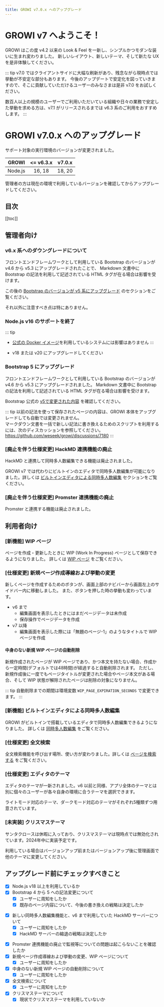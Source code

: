 ```yaml
---
title: GROWI v7.0.x へのアップグレード
---
```



# GROWI v7 へようこそ！

GROWI はこの度 v4.2 以来の Look & Feel を一新し、シンプルかつモダンな装いに生まれ変わりました。
新しいレイアウト、新しいテーマ、そして新たな UX を是非体験してください。


::: tip
v7.0 ではクライアントサイドに大幅な刷新があり、残念ながら現時点では挙動が不安定な部分もあります。
今後のアップデートで安定化を図っていきますので、そこに貢献していただけるユーザーのみなさまは是非 v7.0 をお試しください。

数百人以上の規模のユーザーでご利用いただいている組織や日々の業務で安定した挙動を求める方は、v7.1 がリリースされるまでは v6.3 系のご利用をおすすめします。
:::


# GROWI v7.0.x へのアップグレード

<ContextualBlock context="docs-growi-org">

サポート対象の実行環境のバージョンが変更されました。

| GROWI | <= v6.3.x | v7.0.x |
| :---: | :---: | :---: |
| Node.js | 16, 18 | 18, 20 |

管理者の方は現在の環境で利用しているバージョンを確認してからアップグレードしてください。

</ContextualBlock>


## 目次

[[toc]]


## 管理者向け

### v6.x 系へのダウングレードについて

フロントエンドフレームワークとして利用している Bootstrap のバージョンが v4.6 から v5.3 にアップグレードされたことで、
Markdown 文書中に Bootstrap の記法を利用して記述されている HTML タグが在る場合は影響を受けます。

この後の [Bootstrap のバージョンが v5 系にアップグレード](#仕様変更-bootstrap-のバージョンが-v5-系にアップグレード) のセクションをご覧ください。

それ以外に注意すべき点は特にありません。


### Node.js v16 のサポートを終了

::: tip

- [公式の Docker イメージ](https://hub.docker.com/r/weseek/growi/)を利用しているシステムには影響はありません
:::

- v18 または v20 にアップグレードしてください


### Bootstrap 5 にアップグレード

フロントエンドフレームワークとして利用している Bootstrap のバージョンが v4.6 から v5.3 にアップグレードされました。
Markdown 文書中に Bootstrap の記法を利用して記述されている HTML タグが在る場合は影響を受けます。

Bootstrap 公式の [v5で変更された内容](https://getbootstrap.jp/docs/5.3/migration/) を確認してください。

::: tip
以前の記法を使って保存されたページの内容は、GROWI 本体をアップグレードしても自動では変更されません。  
マークダウン文書を一括で新しい記法に書き換えるためのスクリプトを利用するには、次のディスカッションを参照してください。  
<https://github.com/weseek/growi/discussions/7180>
:::


### [廃止を伴う仕様変更] HackMD 連携機能の廃止

HackMD と連携して同時多人数編集できる機能は廃止されました。

GROWI v7 では代わりにビルトインのエディタで同時多人数編集が可能になりました。詳しくは [ビルトインエディタによる同時多人数編集](#ビルトインエディタによる同時多人数編集) セクションをご覧ください。


### [廃止を伴う仕様変更] Promster 連携機能の廃止

Promster と連携する機能は廃止されました。




## 利用者向け

### [新機能] WIP ページ

ページを作成・更新したときに WIP (Work In Progress) ページとして保存できるようになりました。
詳しくは [WIP ページ](/guide/features/wip-page.html) をご覧ください。

### [仕様変更] 新規ページ作成導線および挙動の変更

新しくページを作成するためのボタンが、画面上部のナビバーから画面左上のサイドバー内に移動しました。
また、ボタンを押した時の挙動も変わっています。

- v6 まで
  - 編集画面を表示したときにはまだページデータは未作成
  - 保存操作でページデータを作成
- v7 以降
  - 編集画面を表示した際には「無題のページ-1」のようなタイトルで WIP ページを作成

#### 中身のない新規 WIP ページの自動削除

新規作成されたページが WIP ページであり、かつ本文を持たない場合、作成から一定時間(デフォルトでは48時間)が経過すると自動削除されます。
ただし、新規作成後に一度でもページタイトルが変更された場合やページ本文がある場合、そして WIP 状態が解除されたページは削除の対象になりません。

::: tip
自動削除までの期間は環境変数 `WIP_PAGE_EXPIRATION_SECONDS` で変更できます。
:::

### [新機能] ビルトインエディタによる同時多人数編集

GROWI がビルトインで搭載しているエディタで同時多人数編集できるようになりました。
詳しくは [同時多人数編集](...) をご覧ください。

### [仕様変更] 全文検索

全文検索機能を呼び出す場所、使い方が変わりました。詳しくは [ページを検索する](/ja/guide/features/search.html) をご覧ください。

### [仕様変更] エディタのテーマ

エディタのテーマが一新されました。v6 以前と同様、アプリ全体のテーマとは別に個々のユーザーが各々自身の環境に合うテーマを選択できます。

ライトモード対応のテーマ、ダークモード対応のテーマがそれぞれ5種類ずつ用意されています。

### [未実装] クリスマステーマ

サンタクロースは休暇に入っており、クリスマステーマは現時点では無効化されています。2024年中に実装予定です。

利用している場合はバージョンアップ前またはバージョンアップ後に管理画面で他のテーマに変更してください。


## アップグレード前にチェックすべきこと

- [x] Node.js v18 以上を利用しているか
- [x] Bootstrap 4 から 5 への記法変更について
  - [x] ユーザーに周知をしたか
  - [x] 既存のページ内容について、今後の書き換えの戦略は決定したか
<!-- textlint-disable weseek/max-kanji-continuous-len -->
- [x] 新しい同時多人数編集機能と、v6 まで利用していた HackMD サーバーについて
  - [x] ユーザーに周知をしたか
  - [x] HackMD サーバーの縮退の戦略は決定したか
<!-- textlint-enable weseek/max-kanji-continuous-len -->
- [x] Promster 連携機能の廃止で監視等についての問題は起こらないことを確認したか
- [x] 新規ページ作成導線および挙動の変更、WIP ページについて
  - [x] ユーザーに周知をしたか
- [x] 中身のない新規 WIP ページの自動削除について
  - [x] ユーザーに周知をしたか
- [x] 全文検索について
  - [x] ユーザーに周知をしたか
- [x] クリスマステーマについて
  - [x] 現状でクリスマステーマを利用していないか
